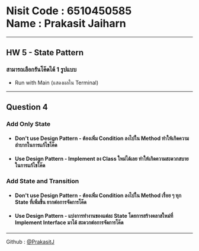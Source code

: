 <h1>
    Nisit Code : 6510450585 
    </br> 
    Name : Prakasit Jaiharn
</h1>

<hr />

<h2>HW 5 - State Pattern</h2>

<h3>สามารถเลือกรันโค๊ดได้ 1 รูปแบบ</h3>
<ul>
    <li>Run with Main (แสดงผลใน Terminal)</li>
</ul>
<hr />

<h2>Question 4</h2>
<h3>Add Only State</h3>
<ul>
    <li><h4>Don't use Design Pattern - ต้องเพิ่ม Condition ลงไปใน Method ทำให้เกิดความลำบากในการแก้ไขโค๊ด</h4></li>
    <li><h4>Use Design Pattern - Implement ลง Class ใหม่ได้เลย ทำให้เกิดความสะดวกสบายในการแก้ไขโค๊ด</h4></li>
</ul>

<h3>Add State and Transition</h3>
<ul>
    <li><h4>Don't use Design Pattern - ต้องเพิ่ม Condition ลงไปใน Method เรื่อย ๆ ทุก State ที่เพิ่มขึ้น ยากต่อการจัดการโค๊ด</h4></li>
    <li><h4>Use Design Pattern - แบ่งการทำงานของแต่ละ State โดยการสร้างคลาสใหม่ที่ Implement Interface มาได้ สะดวกต่อการจัดการโค๊ด</h4></li>
</ul>

<hr />

<footer>
    <p>Github : <a href="https://github.com/PrakasitJ">@PrakasitJ</a></p>
</footer>
